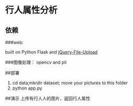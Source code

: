 行人属性分析
===================

## 依赖

###web:

built on Python Flask and [jQuery-File-Upload](https://github.com/blueimp/jQuery-File-Upload/)

###图像处理：
opencv and pil

##部署
1. cd data;mkrdir dataset; move your pictures to this folder
2. python app.py

##演示
上传有行人人的图片，返回行人属性
